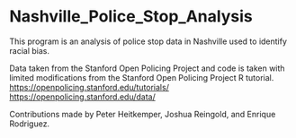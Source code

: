 # Nashville_Police_Stop_Analysis
This program is an analysis of police stop data in Nashville used to identify racial bias. 

Data taken from the Stanford Open Policing Project and code is taken with limited modifications from the Stanford Open Policing Project R tutorial. 
https://openpolicing.stanford.edu/tutorials/
https://openpolicing.stanford.edu/data/

Contributions made by Peter Heitkemper, Joshua Reingold, and Enrique Rodriguez.

